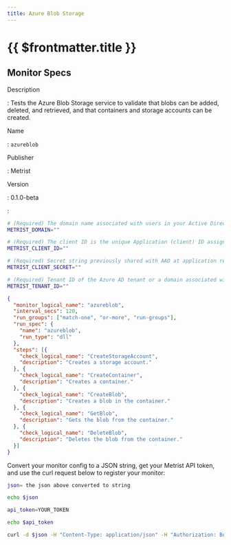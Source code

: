```yaml
---
title: Azure Blob Storage
---
```


# {{ $frontmatter.title }}

## Monitor Specs

Description

: Tests the Azure Blob Storage service to validate that blobs can be added, deleted, and retrieved, and that containers and storage accounts can be created.

Name

: `azureblob`

Publisher

: Metrist

Version

: 0.1.0-beta

: &nbsp;


<!--@include: /parts/_1.md-->


<!--@include: /parts/_2.md-->


<!--@include: /parts/_3.md-->


```sh
# (Required) The domain name associated with users in your Active Directory. Example: metrist.io.
METRIST_DOMAIN=""

# (Required) The client ID is the unique Application (client) ID assigned to your app by Azure AD when the app was registered. You can find the Application (Client) ID in your Azure subscription by Azure AD => Enterprise applications => Application ID.
METRIST_CLIENT_ID=""

# (Required) Secret string previously shared with AAD at application registration to prove the identity of the application (the client) requesting the tokens.
METRIST_CLIENT_SECRET=""

# (Required) Tenant ID of the Azure AD tenant or a domain associated with this Azure AD tenant, in order to sign-in a user of a specific organization only.
METRIST_TENANT_ID=""
```

<!--@include: /parts/tips_env-vars.md -->


<!--@include: /parts/_4.md-->


```json
{
  "monitor_logical_name": "azureblob",
  "interval_secs": 120,
  "run_groups": ["match-one", "or-more", "run-groups"],
  "run_spec": {
    "name": "azureblob",
    "run_type": "dll"
  },
  "steps": [{
    "check_logical_name": "CreateStorageAccount",
    "description": "Creates a storage account."
  }, {
    "check_logical_name": "CreateContainer",
    "description": "Creates a container."
  }, {
    "check_logical_name": "CreateBlob",
    "description": "Creates a blob in the container."
  }, {
    "check_logical_name": "GetBlob",
    "description": "Gets the blob from the container."
  }, {
    "check_logical_name": "DeleteBlob",
    "description": "Deletes the blob from the container."
  }]
}
```




Convert your monitor config to a JSON string, get your Metrist API token, and use the curl request below to register your monitor:

```sh
json= the json above converted to string

echo $json

api_token=YOUR_TOKEN

echo $api_token

curl -d $json -H "Content-Type: application/json" -H "Authorization: Bearer $api_token" 'https://app.metrist.io/api/v0/monitor-config'

```

<!--@include: /parts/tips_api.md-->


<!--@include: /parts/_5.md-->


<!--@include: /parts/result.md-->